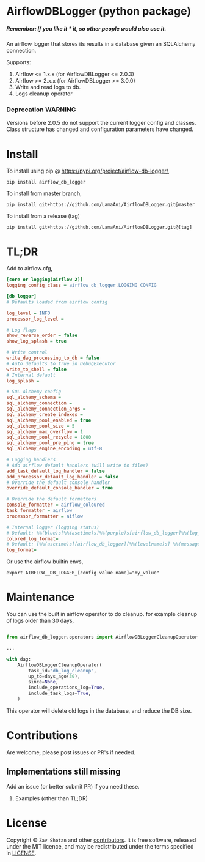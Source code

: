 # AirflowDBLogger (python package)

##### Remember: If you like it \* it, so other people would also use it.

An airflow logger that stores its results in a database given an SQLAlchemy connection.

Supports:
1. Airflow <= 1.x.x (for AirflowDBLogger <= 2.0.3)
2. Airflow >= 2.x.x (for AirflowDBLogger >= 3.0.0)
3. Write and read logs to db.
4. Logs cleanup operator


### Deprecation WARNING

Versions before 2.0.5 do not support the current logger config and classes. Class structure has changed
and configuration parameters have changed.

# Install

To install using pip @ https://pypi.org/project/airflow-db-logger/,

```shell
pip install airflow_db_logger
```

To install from master branch,

```shell
pip install git+https://github.com/LamaAni/AirflowDBLogger.git@master
```

To install from a release (tag)

```shell
pip install git+https://github.com/LamaAni/AirflowDBLogger.git@[tag]
```

# TL;DR

Add to airflow.cfg,

```ini
[core or logging(airflow 2)]
logging_config_class = airflow_db_logger.LOGGING_CONFIG

[db_logger]
# Defaults loaded from airflow config

log_level = INFO
processor_log_level = 

# Log flags
show_reverse_order = false 
show_log_splash = true

# Write control
write_dag_processing_to_db = false
# Auto defaults to true in DebugExecutor
write_to_shell = false 
# Internal default
log_splash =

# SQL Alchemy config
sql_alchemy_schema = 
sql_alchemy_connection = 
sql_alchemy_connection_args = 
sql_alchemy_create_indexes = 
sql_alchemy_pool_enabled = true
sql_alchemy_pool_size = 5
sql_alchemy_max_overflow = 1
sql_alchemy_pool_recycle = 1800
sql_alchemy_pool_pre_ping = true
sql_alchemy_engine_encoding = utf-8

# Logging handlers
# Add airflow default handlers (will write to files)
add_task_default_log_handler = false
add_processor_default_log_handler = false
# Override the default console handler
override_default_console_handler = true

# Override the default formatters
console_formatter = airflow_coloured
task_formatter = airflow
processor_formatter = aiflow

# Internal logger (logging status)
# Default: %%(blue)s[%%(asctime)s]%%(purple)s[airflow_db_logger]%%(log_color)s[%%(levelname)s]%%(reset)s %%(message)s
colored_log_format=
# Default: [%%(asctime)s][airflow_db_logger][%%(levelname)s] %%(message)s
log_format=
```

Or use the airflow builtin envs,

```shell
export AIRFLOW__DB_LOGGER_[config value name]="my_value"
```

# Maintenance

You can use the built in airflow operator to do cleanup. for example cleanup of logs older than 30 days,

```python

from airflow_db_logger.operators import AirflowDBLoggerCleanupOperator

...

with dag:
    AirflowDBLoggerCleanupOperator(
        task_id="db_log_cleanup",
        up_to=days_ago(30),
        since=None,
        include_operations_log=True,
        include_task_logs=True,
    )
```

This operator will delete old logs in the database, and reduce the DB size.

# Contributions

Are welcome, please post issues or PR's if needed.

## Implementations still missing

Add an issue (or better submit PR) if you need these.

1. Examples (other than TL;DR)

# License

Copyright ©
`Zav Shotan` and other [contributors](https://github.com/LamaAni/AirflowDBLogger/graphs/contributors).
It is free software, released under the MIT licence, and may be redistributed under the terms specified in [LICENSE](docs/LICENSE).
